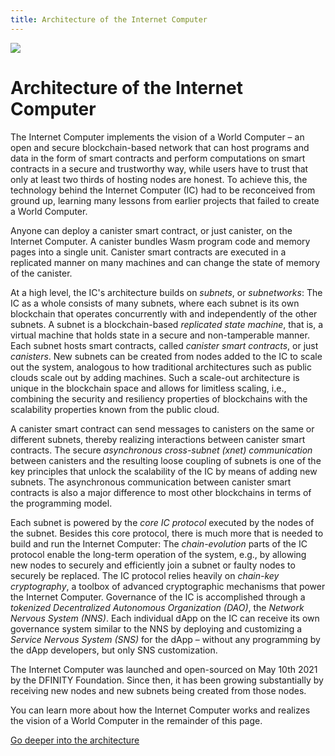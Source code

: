 ```yaml
---
title: Architecture of the Internet Computer
---
```


![](/img/how-it-works/subnet_architecture.png)

# Architecture of the Internet Computer

The Internet Computer implements the vision of a World Computer –  an open and secure blockchain-based network that can host programs and data in the form of smart contracts and perform computations on smart contracts in a secure and trustworthy way, while users have to trust that only at least two thirds of hosting nodes are honest.
To achieve this, the technology behind the Internet Computer (IC) had to be reconceived from ground up, learning many lessons from earlier projects that failed to create a World Computer.

Anyone can deploy a canister smart contract, or just canister, on the Internet Computer.
A canister bundles Wasm program code and memory pages into a single unit.
Canister smart contracts are executed in a replicated manner on many machines and can change the state of memory of the canister.

At a high level, the IC's architecture builds on *subnets*, or *subnetworks*: The IC as a whole consists of many subnets, where each subnet is its own blockchain that operates concurrently with and independently of the other subnets.
A subnet is a blockchain-based *replicated state machine*, that is, a virtual machine that holds state in a secure and non-tamperable manner.
Each subnet hosts smart contracts, called *canister smart contracts*, or just *canisters*.
New subnets can be created from nodes added to the IC to scale out the system, analogous to how traditional architectures such as public clouds scale out by adding machines.
Such a scale-out architecture is unique in the blockchain space and allows for limitless scaling, i.e., combining the security and resiliency properties of blockchains with the scalability properties known from the public cloud.

A canister smart contract can send messages to canisters on the same or different subnets, thereby realizing interactions between canister smart contracts.
The secure *asynchronous cross-subnet (xnet) communication* between canisters and the resulting loose coupling of subnets is one of the key principles that unlock the scalability of the IC by means of adding new subnets.
The asynchronous communication between canister smart contracts is also a major difference to most other blockchains in terms of the programming model.

Each subnet is powered by the *core IC protocol* executed by the nodes of the subnet.
Besides this core protocol, there is much more that is needed to build and run the Internet Computer:
The *chain-evolution* parts of the IC protocol enable the long-term operation of the system, e.g., by allowing new nodes to securely and efficiently join a subnet or faulty nodes to securely be replaced.
The IC protocol relies heavily on *chain-key cryptography*, a toolbox of advanced cryptographic mechanisms that power the Internet Computer.
Governance of the IC is accomplished through a *tokenized Decentralized Autonomous Organization (DAO)*, the *Network Nervous System (NNS)*.
Each individual dApp on the IC can receive its own governance system similar to the NNS by deploying and customizing a *Service Nervous System (SNS)* for the dApp – without any programming by the dApp developers, but only SNS customization.

The Internet Computer was launched and open-sourced on May 10th 2021 by the DFINITY Foundation.
Since then, it has been growing substantially by receiving new nodes and new subnets being created from those nodes.

You can learn more about how the Internet Computer works and realizes the vision of a World Computer in the remainder of this page.

[Go deeper into the architecture](/how-it-works/architecture-of-the-internet-computer/)
